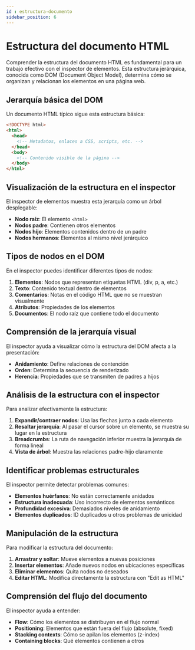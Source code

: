 ```yaml
---
id : estructura-documento
sidebar_position: 6
---
```


# Estructura del documento HTML

Comprender la estructura del documento HTML es fundamental para un trabajo efectivo con el inspector de elementos. Esta estructura jerárquica, conocida como DOM (Document Object Model), determina cómo se organizan y relacionan los elementos en una página web.

## Jerarquía básica del DOM

Un documento HTML típico sigue esta estructura básica:

```html
<!DOCTYPE html>
<html>
  <head>
    <!-- Metadatos, enlaces a CSS, scripts, etc. -->
  </head>
  <body>
    <!-- Contenido visible de la página -->
  </body>
</html>
```

## Visualización de la estructura en el inspector

El inspector de elementos muestra esta jerarquía como un árbol desplegable:

- **Nodo raíz**: El elemento `<html>`
- **Nodos padre**: Contienen otros elementos
- **Nodos hijo**: Elementos contenidos dentro de un padre
- **Nodos hermanos**: Elementos al mismo nivel jerárquico

## Tipos de nodos en el DOM

En el inspector puedes identificar diferentes tipos de nodos:

1. **Elementos**: Nodos que representan etiquetas HTML (div, p, a, etc.)
2. **Texto**: Contenido textual dentro de elementos
3. **Comentarios**: Notas en el código HTML que no se muestran visualmente
4. **Atributos**: Propiedades de los elementos
5. **Documentos**: El nodo raíz que contiene todo el documento

## Comprensión de la jerarquía visual

El inspector ayuda a visualizar cómo la estructura del DOM afecta a la presentación:

- **Anidamiento**: Define relaciones de contención
- **Orden**: Determina la secuencia de renderizado
- **Herencia**: Propiedades que se transmiten de padres a hijos

## Análisis de la estructura con el inspector

Para analizar efectivamente la estructura:

1. **Expandir/contraer nodos**: Usa las flechas junto a cada elemento
2. **Resaltar jerarquía**: Al pasar el cursor sobre un elemento, se muestra su lugar en la estructura
3. **Breadcrumbs**: La ruta de navegación inferior muestra la jerarquía de forma lineal
4. **Vista de árbol**: Muestra las relaciones padre-hijo claramente

## Identificar problemas estructurales

El inspector permite detectar problemas comunes:

- **Elementos huérfanos**: No están correctamente anidados
- **Estructura inadecuada**: Uso incorrecto de elementos semánticos
- **Profundidad excesiva**: Demasiados niveles de anidamiento
- **Elementos duplicados**: ID duplicados u otros problemas de unicidad

## Manipulación de la estructura

Para modificar la estructura del documento:

1. **Arrastrar y soltar**: Mueve elementos a nuevas posiciones
2. **Insertar elementos**: Añade nuevos nodos en ubicaciones específicas
3. **Eliminar elementos**: Quita nodos no deseados
4. **Editar HTML**: Modifica directamente la estructura con "Edit as HTML"

## Comprensión del flujo del documento

El inspector ayuda a entender:

- **Flow**: Cómo los elementos se distribuyen en el flujo normal
- **Positioning**: Elementos que están fuera del flujo (absolute, fixed)
- **Stacking contexts**: Cómo se apilan los elementos (z-index)
- **Containing blocks**: Qué elementos contienen a otros